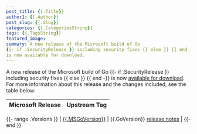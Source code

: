 ```yaml
---
post_title: {{.Title}}
author1: {{.Author}}
post_slug: {{.Slug}}
categories: {{.CategoriesString}}
tags: {{.TagsString}}
featured_image:
summary: A new release of the Microsoft build of Go
{{- if .SecurityRelease }} including security fixes {{ else }} {{ end -}}
is now available for download.
---
```


A new release of the Microsoft build of Go 
{{- if .SecurityRelease }} including security fixes {{ else }} {{ end -}}
is now [available for download](https://github.com/microsoft/go#download-and-install).
For more information about this release and the changes included, see the table below:

| Microsoft Release | Upstream Tag |
|-------------------|--------------|
{{- range .Versions }}
| [{{.MSGoVersion}}]({{.MSGoVersionLink}}) | {{.GoVersion}} [release notes]({{.GoVersionLink}}) |
{{- end }}
